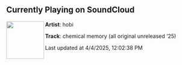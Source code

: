 ## Currently Playing on SoundCloud

[<img align="left" width="100" src="https://i1.sndcdn.com/artworks-enJqGJexYi8LwyEy-142S0w-t500x500.jpg">](https://soundcloud.com/hobibeats/chemicalmemory)

**Artist**: hobi 

**Track**: chemical memory (all original unreleased ‘25)

Last updated at 4/4/2025, 12:02:38 PM
